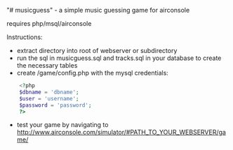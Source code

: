 "# musicguess" - a simple music guessing game for airconsole

requires php/msql/airconsole

Instructions:

- extract directory into root of webserver or subdirectory
- run the sql in musicguess.sql and tracks.sql in your database to create the necessary tables
- create /game/config.php with the mysql credentials:  
```php
	<?php
	$dbname = 'dbname';
	$user = 'username';
	$password = 'password';
	?>
```
- test your game by navigating to http://www.airconsole.com/simulator/#PATH_TO_YOUR_WEBSERVER/game/
